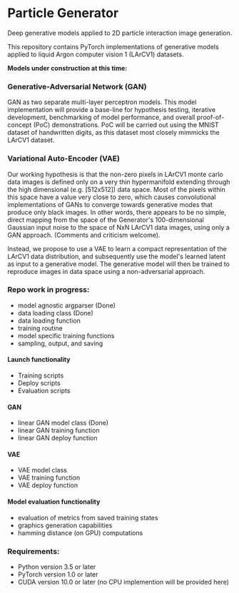 # Particle Generator
Deep generative models applied to 2D particle interaction image generation.

This repository contains PyTorch implementations of generative models applied to liquid Argon computer vision 1 (LArCV1) datasets.

**Models under construction at this time:**

### Generative-Adversarial Network (GAN)
GAN as two separate multi-layer perceptron models. This model implementation will provide a base-line for hypothesis testing, iterative development, benchmarking of model performance, and overall proof-of-concept (PoC) demonstrations. PoC will be carried out using the MNIST dataset of handwritten digits, as this dataset most closely mimmicks the LArCV1 dataset. 

### Variational Auto-Encoder (VAE)
Our working hypothesis is that the non-zero pixels in LArCV1 monte carlo data images is defined only on a very thin hypermanifold extending through the high dimensional (e.g. [512x512]) data space. Most of the pixels within this space have a value very close to zero, which causes convolutional implementations of GANs to converge towards generative modes that produce only black images. In other words, there appears to be no simple, direct mapping from the space of the Generator's 100-dimensional Gaussian input noise to the space of NxN LArCV1 data images, using only a GAN approach. (Comments and criticism welcome).

Instead, we propose to use a VAE to learn a compact representation of the LArCV1 data distribution, and subsequently use the model's learned latent as input to a generative model. The generative model will then be trained to reproduce images in data space using a non-adversarial approach.

### Repo work in progress:
- model agnostic argparser (Done)
- data loading class (Done)
- data loading function
- training routine
- model specific training functions
- sampling, output, and saving

#### Launch functionality
- Training scripts
- Deploy scripts
- Evaluation scripts

#### GAN
- linear GAN model class (Done)
- linear GAN training function
- linear GAN deploy function

#### VAE
- VAE model class
- VAE training function
- VAE deploy function

#### Model evaluation functionality
- evaluation of metrics from saved training states
- graphics generation capabilities
- hamming distance (on GPU) computations

### Requirements:
- Python version 3.5 or later
- PyTorch version 1.0 or later
- CUDA version 10.0 or later (no CPU implemention will be provided here)
